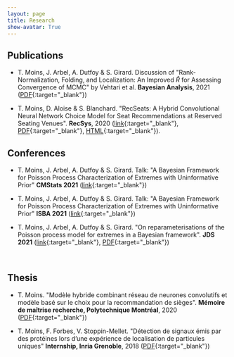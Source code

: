 ```yaml
---
layout: page
title: Research
show-avatar: True
---
```


## Publications

* T. Moins, J. Arbel, A. Dutfoy & S. Girard. Discussion of "Rank-Normalization, Folding, and Localization: An Improved $\hat{R}$ for Assessing Convergence of MCMC" by Vehtari et al. **Bayesian Analysis**, 2021 ([PDF](https://hal.inria.fr/hal-03222934){:target="_blank"})

* T. Moins, D. Aloise & S. Blanchard. "RecSeats: A Hybrid Convolutional Neural Network Choice Model for Seat Recommendations at Reserved Seating Venues". **RecSys**, 2020 ([link](https://recsys.acm.org/recsys20/){:target="_blank"}, [PDF](http://www.perceptionstudies.com/papers/Moins_2020.pdf){:target="_blank"}, [HTML](https://dl.acm.org/doi/fullHtml/10.1145/3383313.3412263){:target="_blank"}). 


## Conferences

* T. Moins, J. Arbel, A. Dutfoy & S. Girard. Talk: "A Bayesian Framework for Poisson Process Characterization of Extremes with Uninformative Prior" **CMStats 2021** ([link](http://www.cmstatistics.org/conferences.php){:target="_blank"})

* T. Moins, J. Arbel, A. Dutfoy & S. Girard. Talk: "A Bayesian Framework for Poisson Process Characterization of Extremes with Uninformative Prior" **ISBA 2021** ([link](https://events.stat.uconn.edu/ISBA2021/){:target="_blank"}) 

* T. Moins, J. Arbel, A. Dutfoy & S. Girard. "On reparameterisations of the Poisson process model for extremes in a Bayesian framework". **JDS 2021** ([link](https://jds2021.sciencesconf.org/){:target="_blank"}, [PDF](https://hal.inria.fr/hal-03264261/document){:target="_blank"})

<p>&nbsp;</p>


## Thesis

* T. Moins. "Modèle hybride combinant réseau de neurones convolutifs et modèle basé sur le choix pour la recommandation de sièges". **Mémoire de maîtrise recherche, Polytechnique Montréal**, 2020 ([PDF](https://publications.polymtl.ca/5336/){:target="_blank"})

* T. Moins, F. Forbes, V. Stoppin-Mellet. "Détection de signaux émis par des protéines lors d’une expérience de localisation de particules uniques" **Internship, Inria Grenoble**, 2018 ([PDF](https://hal.inria.fr/hal-02970036){:target="_blank"}) 
